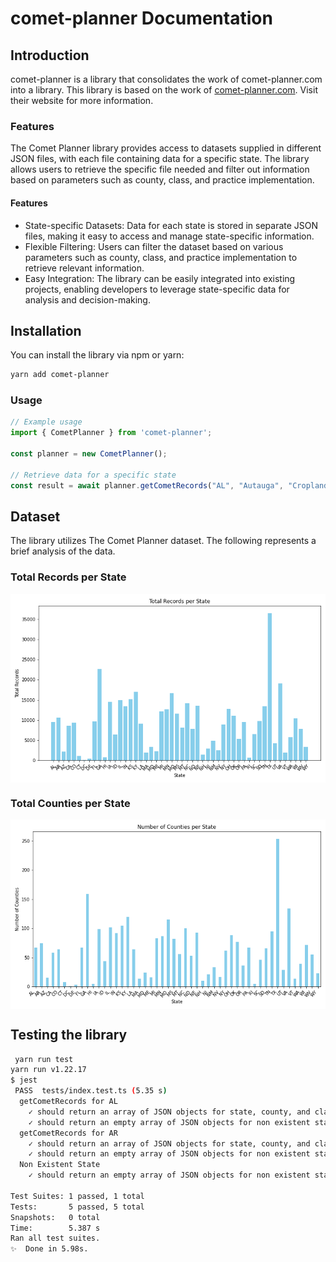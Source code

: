 # comet-planner Documentation

## Introduction

comet-planner is a library that consolidates the work of comet-planner.com into a library.
This library is based on the work of [comet-planner.com](http://comet-planner.com/). Visit their website for more information.

### Features

The Comet Planner library provides access to datasets supplied in different JSON files, with each file containing data for a specific state. The library allows users to retrieve the specific file needed and filter out information based on parameters such as county, class, and practice implementation.

#### Features

* State-specific Datasets: Data for each state is stored in separate JSON files, making it easy to access and manage state-specific information.
* Flexible Filtering: Users can filter the dataset based on various parameters such as county, class, and practice implementation to retrieve relevant information.
* Easy Integration: The library can be easily integrated into existing projects, enabling developers to leverage state-specific data for analysis and decision-making.

## Installation

You can install the library via npm or yarn:

```bash
yarn add comet-planner
```

### Usage

```typescript
// Example usage
import { CometPlanner } from 'comet-planner';

const planner = new CometPlanner();

// Retrieve data for a specific state
const result = await planner.getCometRecords("AL", "Autauga", "Cropland Management");
```

## Dataset

The library utilizes The Comet Planner dataset. The following represents a brief analysis of the data.

### Total Records per State

<img src="https://raw.githubusercontent.com/Qlever-LLC/comet-planner/main/images/total_records_per_state.png" align="middle">

### Total Counties per State

<img src="https://raw.githubusercontent.com/Qlever-LLC/comet-planner/main/images/counties_per_state.png" align="middle">

## Testing the library

```bash
 yarn run test                                                                                                                                                                                     21.03.24    16:59:04  
yarn run v1.22.17
$ jest
 PASS  tests/index.test.ts (5.35 s)
  getCometRecords for AL
    ✓ should return an array of JSON objects for state, county, and class (1181 ms)
    ✓ should return an empty array of JSON objects for non existent state, county, and class  (646 ms)
  getCometRecords for AR
    ✓ should return an array of JSON objects for state, county, and class (1449 ms)
    ✓ should return an empty array of JSON objects for non existent state, county, and class  (793 ms)
  Non Existent State
    ✓ should return an empty array of JSON objects for non existent state, county, and class  (463 ms)

Test Suites: 1 passed, 1 total
Tests:       5 passed, 5 total
Snapshots:   0 total
Time:        5.387 s
Ran all test suites.
✨  Done in 5.98s.
```
